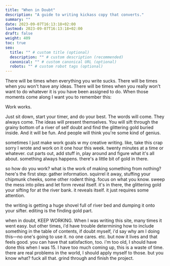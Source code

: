 ```yaml
---
title: "When in Doubt"
description: "A guide to writing kickass copy that converts."
summary: ""
date: 2023-09-07T16:13:18+02:00
lastmod: 2023-09-07T16:13:18+02:00
draft: false
weight: 409
toc: true
seo:
  title: "" # custom title (optional)
  description: "" # custom description (recommended)
  canonical: "" # custom canonical URL (optional)
  robots: "" # custom robot tags (optional)
---
```


There will be times when everything you write sucks. There will be times when you won't have any ideas. There will be times when you really won't want to do whatever it is you have been assigned to do. When those moments come along I want you to remember this:

Work works.

Just sit down, start your timer, and do your best. The words will come. They always come. The ideas will present themselves. You will sift through the grainy bottom of a river of self doubt and find the glittering gold buried inside. And it will be fun. And people will think you're some kind of genius.

sometimes I just make work goals w my creative writing. like, take this crap sorry I wrote and work on it one hour this week. twenty minutes at a time or whatever. cut parts out, add stuff in, play around and figure what it's all about. something always happens. there's a little bit of gold in there.

so how do you work? what is the work of making something from nothing? here's the first step: gather information. squirrel it away, stuffing your chipmunk cheeks, some other rodent thing. focus on what you know. sweep the mess into piles and let form reveal itself. it's in there, the glittering gold your sifting for at the river bank. it reveals itself. it just requires some attention.

the writing is getting a huge shovel full of river bed and dumping it onto your sifter. editing is the finding gold part.

when in doubt, KEEP WORKING. When I was writing this site, many times it went easy. but other times, i'd have trouble determining how to include something in the table of contents, if doubt myself, i'd say why am I doing this—no one's going to use it. no one cares. etc. but now it lives and that feels good. you can have that satisfaction, too. i'm too old, I should have done this when I was 15. I have too much coming up, this is a waste of time. there are real problems in the world, I should apply myself to those. but you know what? fuck all that. grind through and finish the project.
